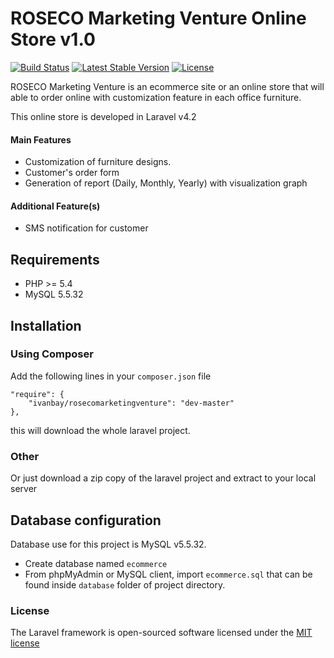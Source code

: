 # ROSECO Marketing Venture Online Store v1.0

[![Build Status](https://travis-ci.org/laravel/framework.svg)](https://travis-ci.org/laravel/framework)
[![Latest Stable Version](https://poser.pugx.org/laravel/framework/v/stable.svg)](https://packagist.org/packages/laravel/framework)
[![License](https://poser.pugx.org/laravel/framework/license.svg)](https://packagist.org/packages/laravel/framework)


ROSECO Marketing Venture is an ecommerce site or an online store that will able to order online with customization feature in each office furniture. 

This online store is developed in Laravel v4.2


#### Main Features

* Customization of furniture designs.
* Customer's order form 
* Generation of report (Daily, Monthly, Yearly) with visualization graph


#### Additional Feature(s)

* SMS notification for customer


## Requirements

* PHP >= 5.4
* MySQL 5.5.32


## Installation

### Using Composer 

Add the following lines in your `composer.json` file
```
"require": {
    "ivanbay/rosecomarketingventure": "dev-master"
},
```

this will download the whole laravel project.

### Other

Or just download a zip copy of the laravel project and extract to your local server

## Database configuration

Database use for this project is MySQL v5.5.32.

* Create database named ``ecommerce``
* From phpMyAdmin or MySQL client, import ``ecommerce.sql`` that can be found inside ``database`` folder of project directory.

### License

The Laravel framework is open-sourced software licensed under the [MIT license](http://opensource.org/licenses/MIT)
